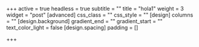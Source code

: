 +++
active = true
headless = true
subtitle = ""
title = "hola1"
weight = 3
widget = "post"
[advanced]
css_class = ""
css_style = ""
[design]
columns = ""
[design.background]
gradient_end = ""
gradient_start = ""
text_color_light = false
[design.spacing]
padding = []

+++
